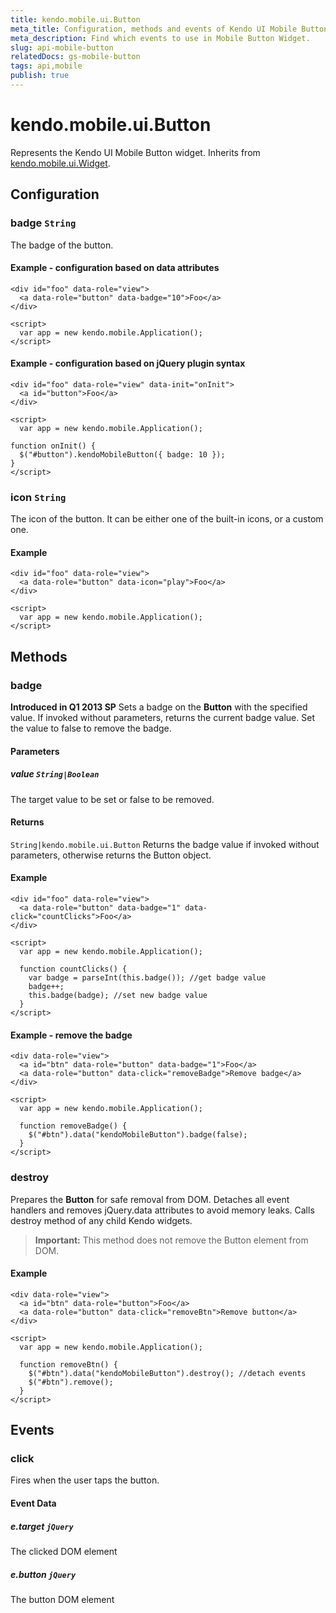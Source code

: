 ```yaml
---
title: kendo.mobile.ui.Button
meta_title: Configuration, methods and events of Kendo UI Mobile Button
meta_description: Find which events to use in Mobile Button Widget.
slug: api-mobile-button
relatedDocs: gs-mobile-button
tags: api,mobile
publish: true
---
```


# kendo.mobile.ui.Button

Represents the Kendo UI Mobile Button widget. Inherits from [kendo.mobile.ui.Widget](/api/framework/mobilewidget).

## Configuration

### badge `String`

 The badge of the button.

#### Example - configuration based on data attributes

    <div id="foo" data-role="view">
      <a data-role="button" data-badge="10">Foo</a>
    </div>
    
    <script>
      var app = new kendo.mobile.Application();
    </script>

#### Example - configuration based on jQuery plugin syntax

    <div id="foo" data-role="view" data-init="onInit">
      <a id="button">Foo</a>
    </div>
    
    <script>
      var app = new kendo.mobile.Application();
    
    function onInit() {
      $("#button").kendoMobileButton({ badge: 10 });
    }
    </script>

### icon `String`

 The icon of the button. It can be either one of the built-in icons, or a custom one.

#### Example

    <div id="foo" data-role="view">
      <a data-role="button" data-icon="play">Foo</a>
    </div>
    
    <script>
      var app = new kendo.mobile.Application();
    </script>

## Methods

### badge

**Introduced in Q1 2013 SP** Sets a badge on the **Button** with the specified value. If invoked without parameters, returns the current badge value. Set the value to false to remove the badge.

#### Parameters

##### value `String|Boolean`

The target value to be set or false to be removed.

#### Returns

`String|kendo.mobile.ui.Button` Returns the badge value if invoked without parameters, otherwise returns the Button object.

#### Example

    <div id="foo" data-role="view">
      <a data-role="button" data-badge="1" data-click="countClicks">Foo</a>
    </div>
  
    <script>
      var app = new kendo.mobile.Application();
    
      function countClicks() {
        var badge = parseInt(this.badge()); //get badge value
        badge++;
        this.badge(badge); //set new badge value
      }
    </script>

#### Example - remove the badge

    <div data-role="view">
      <a id="btn" data-role="button" data-badge="1">Foo</a>
      <a data-role="button" data-click="removeBadge">Remove badge</a>
    </div>

    <script>
      var app = new kendo.mobile.Application();

      function removeBadge() {
        $("#btn").data("kendoMobileButton").badge(false);
      }
    </script>

### destroy
Prepares the **Button** for safe removal from DOM. Detaches all event handlers and removes jQuery.data attributes to avoid memory leaks. Calls destroy method of any child Kendo widgets.

> **Important:** This method does not remove the Button element from DOM.

#### Example

    <div data-role="view">
      <a id="btn" data-role="button">Foo</a>
      <a data-role="button" data-click="removeBtn">Remove button</a>
    </div>

    <script>
      var app = new kendo.mobile.Application();

      function removeBtn() {
        $("#btn").data("kendoMobileButton").destroy(); //detach events
        $("#btn").remove();
      }
    </script>

## Events

### click

Fires when the user taps the button.

#### Event Data

##### e.target `jQuery`

The clicked DOM element

##### e.button `jQuery`

The button DOM element
